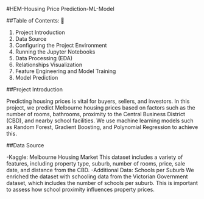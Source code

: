 
#HEM-Housing Price Prediction-ML-Model

##Table of Contents: :house_with_garden:

1. Project Introduction
2. Data Source
3. Configuring the Project Environment
4. Running the Jupyter Notebooks
5. Data Processing (EDA)
6. Relationships Visualization
7. Feature Engineering and Model Training
8. Model Prediction
<a name="intro"></a>

##Project Introduction

Predicting housing prices is vital for buyers, sellers, and investors. In this project, we predict Melbourne housing prices based on factors such as the number of rooms, bathrooms, proximity to the Central Business District (CBD), and nearby school facilities. We use machine learning models such as Random Forest, Gradient Boosting, and Polynomial Regression to achieve this.

<a name="source"></a>

##Data Source

-Kaggle: Melbourne Housing Market
This dataset includes a variety of features, including property type, suburb, number of rooms, price, sale date, and distance from the CBD.
-Additional Data: Schools per Suburb
We enriched the dataset with schooling data from the Victorian Government dataset, which includes the number of schools per suburb. This is important to assess how school proximity influences property prices.
